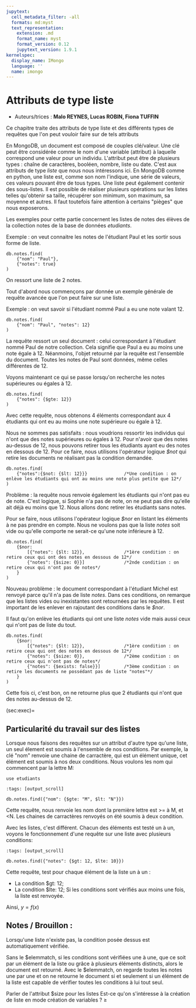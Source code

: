 ```yaml
---
jupytext:
  cell_metadata_filter: -all
  formats: md:myst
  text_representation:
    extension: .md
    format_name: myst
    format_version: 0.12
    jupytext_version: 1.9.1
kernelspec:
  display_name: IMongo
  language: ''
  name: imongo
---
```




# Attributs de type liste

* Auteurs/trices : **Malo REYNES, Lucas ROBIN, Fiona TUFFIN**

Ce chapitre traite des attributs de type liste et des différents types de requêtes que l'on peut vouloir faire sur de tels attributs

En MongoDB, un document est composé de couples clé/valeur. Une clé peut être considérée comme le nom d'une variable (attribut) à laquelle correspond une valeur pour un individu. L'attribut peut être de plusieurs types : chaîne de caractères, booléen, nombre, liste ou date. C'est aux attributs de type *liste* que nous nous intéressons ici. En MongoDB comme en python, une liste est, comme son nom l'indique, une série de valeurs, ces valeurs pouvant être de tous types. Une liste peut également contenir des sous-listes. Il est possible de réaliser plusieurs opérations sur les listes telles qu'obtenir sa taille, récupérer son minimum, son maximum, sa moyenne et autres. Il faut toutefois faire attention à certains "pièges" que nous exposerons.
 

Les exemples pour cette partie concernent les listes de notes des élèves de la collection notes de la base de données _etudiants_.

Exemple : on veut connaitre les notes de l'étudiant Paul et les sortir sous forme de liste.

```{code-cell}
db.notes.find(
    {"nom": "Paul"}, 
    {"notes": true}
)
```
On ressort une liste de 2 notes.

Tout d'abord nous commençons par donnée un exemple générale de requête avancée que l'on peut faire sur une liste.

Exemple : on veut savoir si l'étudiant nommé Paul a eu une note valant 12.

```{code-cell}
db.notes.find(
    {"nom": "Paul", "notes": 12}
)
```
La requête ressort un seul document : celui correspondant à l'étudiant nommé Paul de notre collection. Cela signifie que Paul a eu au moins une note égale à 12.
Néanmoins, l'objet retourné par la requête est l'ensemble du document. Toutes les notes de Paul sont données, même celles différentes de 12.

Voyons maintenant ce qui se passe lorsqu'on recherche les notes supérieures ou égales à 12.

```{code-cell}
db.notes.find(
    {"notes": {$gte: 12}}
)
```
Avec cette requête, nous obtenons 4 éléments correspondant aux 4 étudiants qui ont eu au moins une note supérieure ou égale à 12.

Nous ne sommes pas satisfaits : nous voudrions ressortir les individus qui n'ont que des notes supérieures ou égales à 12. Pour n'avoir que des notes au-dessus de 12, nous pouvons retirer tous les étudiants ayant eu des notes en dessous de 12. Pour ce faire, nous utilisons l'opérateur logique _$not_ qui retire les documents ne réalisant pas la condition demandée.

```{code-cell}
db.notes.find(
    {"notes":{$not: {$lt: 12}}}              /*Une condition : on enlève les étudiants qui ont au moins une note plus petite que 12*/
)
```
Problème : la requête nous renvoie également les étudiants qui n'ont pas eu de note. C'est logique, si Sophie n'a pas de note, on ne peut pas dire qu'elle ait déjà eu moins que 12. Nous allons donc retirer les étudiants sans notes.

Pour se faire, nous utilisons l'opérateur logique _$nor_ en listant les éléments à ne pas prendre en compte. Nous ne voulons pas que la liste _notes_ soit vide ou qu'elle comporte ne serait-ce qu'une note inférieure à 12.

```{code-cell}
db.notes.find(
    {$nor: 
        [{"notes": {$lt: 12}},               /*1ère condition : on retire ceux qui ont des notes en dessous de 12*/
        {"notes": {$size: 0}}]               /*2nde condition : on retire ceux qui n'ont pas de notes*/
    }
)
```
Nouveau problème : le document correspondant à l'étudiant Michel est renvoyé parce qu'il n'a pas de liste _notes_. Dans ces conditions, on remarque que les listes vides ou inexistantes sont retournées par les requêtes. Il est important de les enlever en rajoutant des conditions dans le _$nor_.

Il faut qu'on enlève les étudiants qui ont une liste _notes_ vide mais aussi ceux qui n'ont pas de liste du tout.

```{code-cell}
db.notes.find(
    {$nor: 
        [{"notes": {$lt: 12}},               /*1ère condition : on retire ceux qui ont des notes en dessous de 12*/
        {"notes": {$size: 0}},               /*2ème condition : on retire ceux qui n'ont pas de notes*/
        {"notes": {$exists: false}}]         /*3ème condition : on retire les documents ne possédant pas de liste "notes"*/
    }
)
```
Cette fois ci, c'est bon, on ne retourne plus que 2 étudiants qui n'ont que des notes au-dessus de 12.

(sec:exec)=
## Particularité du travail sur des listes 

Lorsque nous faisons des requêtes sur un attribut d'autre type qu'une liste, un seul élement est soumis à l'ensemble de nos conditions.
Par exemple, la clé "nom" renvoie une chaine de carractère, qui est un élément unique, cet élément est soumis à nos deux conditions. Nous voulons les nom
qui commencent par la lettre M:

```{code-cell}
use etudiants
```
```{code-cell}
:tags: [output_scroll]

db.notes.find({"nom": {$gte: "M", $lt: "N"}})
```
Cette requête, nous renvoie les nom dont la première lettre est >= à M, et <N. Les chaines de carractères renvoyés on été soumis à deux condition. 


Avec les listes, c'est différent. Chacun des éléments est testé un à un, voyons le fonctionnement d'une requête sur une liste avec plusieurs conditions: 

```{code-cell}
:tags: [output_scroll]

db.notes.find({"notes": {$gt: 12, $lte: 10}})
```
Cette requête, test pour chaque élément de la liste un à un : 
  - La condition $gt: 12;
  - La condition $lte: 12;
Si les conditions sont vérifiés aux moins une fois, la liste est renvoyée. 

Ainsi, $y = f(x)$


## Notes / Brouillon :

Lorsqu'une liste n'existe pas, la condition posée dessus est automatiquement vérifiée.

Sans le $elemmatch, si les conditions sont vérifiées une à une, que ce soit par un élément de la liste ou grâce à plusieurs éléments distincts, alors le document est retourné.
Avec le $elemmatch, on regarde toutes les notes une par une et on ne retourne le document si et seulement si un élément de la liste est capable de vérifier toutes les conditions à lui tout seul.

Parler de l'attribut $size pour les listes
Est-ce qu'on s'intéresse à la création de liste en mode création de variables ?  $\ge$
